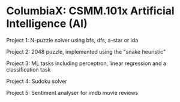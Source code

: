 # ColumbiaX: CSMM.101x Artificial Intelligence (AI)

Project 1: N-puzzle solver using bfs, dfs, a-star or ida

Project 2: 2048 puzzle, implemented using the "snake heuristic"

Project 3: ML tasks including perceptron, linear regression and a classification task

Project 4: Sudoku solver

Project 5: Sentiment analyser for imdb movie reviews
